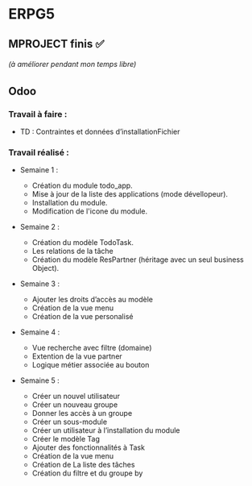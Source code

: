 # ERPG5


## MPROJECT finis ✅
###### (à améliorer pendant mon temps libre)

## Odoo
### Travail à faire :
- TD : Contraintes et données d’installationFichier

### Travail réalisé :
* Semaine 1 : 
    - Création du module todo_app.
    - Mise à jour de la liste des applications (mode dévellopeur).
    - Installation du module.
    - Modification de l'icone du module.

* Semaine 2 : 
    - Création du modèle TodoTask.
    - Les relations de la tâche
    - Création du modèle ResPartner (héritage avec un seul business Object).

* Semaine 3 :
    - Ajouter les droits d’accès au modèle
    - Création de la vue menu
    - Création de la vue personalisé

* Semaine 4 : 
    - Vue recherche avec filtre (domaine)
    - Extention de la vue partner
    - Logique métier associée au bouton

* Semaine 5 : 
    - Créer un nouvel utilisateur
    - Créer un nouveau groupe 
    - Donner les accès à un groupe 
    - Créer un sous-module
    - Créer un utilisateur à l’installation du module 
    - Créer le modèle Tag
    - Ajouter des fonctionnalités à Task
    - Création de la vue menu
    - Création de La liste des tâches
    - Création du filtre et du groupe by

